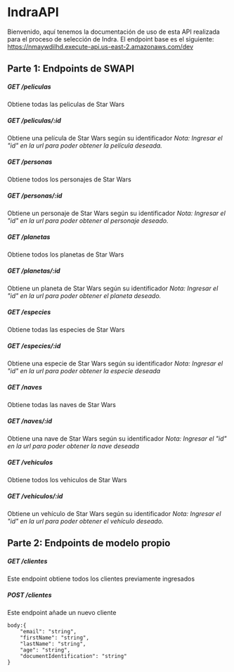 # IndraAPI

Bienvenido, aquí tenemos la documentación de uso de esta API realizada para el proceso de selección de Indra.
El endpoint base es el siguiente:
https://nmaywdilhd.execute-api.us-east-2.amazonaws.com/dev

## Parte 1: Endpoints de SWAPI
#####  GET */peliculas*
Obtiene todas las peliculas de Star Wars
##### GET */peliculas/:id*
Obtiene una película de Star Wars según su identificador
*Nota: Ingresar el "id" en la url para poder obtener la película deseada.* 
##### GET */personas*
Obtiene todos los personajes de Star Wars
##### GET */personas/:id*
Obtiene un personaje de Star Wars según su identificador
*Nota: Ingresar el "id" en la url para poder obtener al personaje deseado.* 
##### GET */planetas*
Obtiene todos los planetas de Star Wars
##### GET */planetas/:id*
Obtiene un planeta de Star Wars según su identificador
*Nota: Ingresar el "id" en la url para poder obtener el planeta deseado.* 
##### GET */especies*
Obtiene todas las especies de Star Wars
##### GET */especies/:id*
Obtiene una especie de Star Wars según su identificador
*Nota: Ingresar el "id" en la url para poder obtener la especie deseada* 
##### GET */naves*
Obtiene todas las naves de Star Wars
##### GET */naves/:id*
Obtiene una nave de Star Wars según su identificador
*Nota: Ingresar el "id" en la url para poder obtener la nave deseada* 
##### GET */vehiculos*
Obtiene todos los vehiculos de Star Wars
##### GET */vehiculos/:id*
Obtiene un vehículo de Star Wars según su identificador
*Nota: Ingresar el "id" en la url para poder obtener el vehículo deseado.* 

## Parte 2: Endpoints de modelo propio
##### GET */clientes*
Este endpoint obtiene todos los clientes previamente ingresados
##### POST */clientes*
Este endpoint añade un nuevo cliente

    body:{
	    "email": "string",
	    "firstName": "string",
	    "lastName": "string",
	    "age": "string",
	    "documentIdentification": "string"
    }
